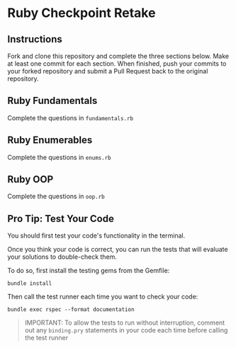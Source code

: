 # Ruby Checkpoint Retake

## Instructions
Fork and clone this repository and complete the three sections below. Make at least one commit for each section. When finished, push your commits to your forked repository and submit a Pull Request back to the original repository.

## Ruby Fundamentals
Complete the questions in `fundamentals.rb`

## Ruby Enumerables
Complete the questions in `enums.rb`

## Ruby OOP
Complete the questions in `oop.rb`

## Pro Tip: Test Your Code

You should first test your code's functionality in the terminal.

Once you think your code is correct, you can run the tests that will evaluate your solutions to double-check them.

To do so, first install the testing gems from the Gemfile:
```
bundle install
```
Then call the test runner each time you want to check your code:
```
bundle exec rspec --format documentation
```
> IMPORTANT: To allow the tests to run without interruption, comment out any `binding.pry` statements in your code each time before calling the test runner
